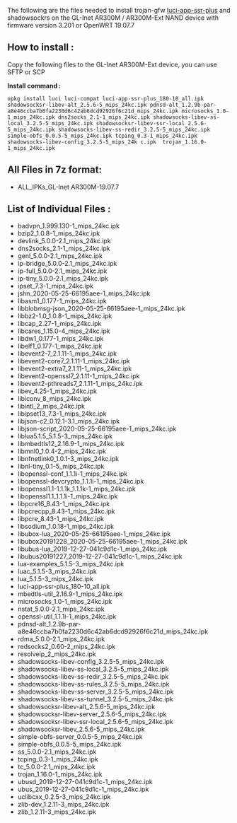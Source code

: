 

The following are the files needed to install trojan-gfw [luci-app-ssr-plus](https://github.com/kenzok8/openwrt-packages/tree/master/luci-app-ssr-plus) and shadowsockrs on the GL-Inet AR300M / AR300M-Ext NAND device with firmware version 3.201 or OpenWRT 19.07.7

## How to install :

Copy the following files to the GL-Inet AR300M-Ext device, you can use SFTP or SCP

**Install command :**

`opkg install luci luci-compat luci-app-ssr-plus_180-10_all.ipk shadowsocksr-libev-alt_2.5.6-5_mips_24kc.ipk pdnsd-alt_1.2.9b-par-a8e46ccba7b0fa2230d6c42ab6dcd92926f6c21d_mips_24kc.ipk microsocks_1.0-1_mips_24kc.ipk dns2socks_2.1-1_mips_24kc.ipk shadowsocks-libev-ss-local_3.2.5-5_mips_24kc.ipk shadowsocksr-libev-ssr-local_2.5.6-5_mips_24kc.ipk shadowsocks-libev-ss-redir_3.2.5-5_mips_24kc.ipk simple-obfs_0.0.5-5_mips_24kc.ipk tcping_0.3-1_mips_24kc.ipk shadowsocks-libev-config_3.2.5-5_mips_24k
c.ipk  trojan_1.16.0-1_mips_24kc.ipk`

## All Files in 7z format:
- ALL_IPKs_GL-Inet AR300M-19.07.7
## List of Individual Files :
- badvpn_1.999.130-1_mips_24kc.ipk
- bzip2_1.0.8-1_mips_24kc.ipk
- devlink_5.0.0-2.1_mips_24kc.ipk
- dns2socks_2.1-1_mips_24kc.ipk
- genl_5.0.0-2.1_mips_24kc.ipk
- ip-bridge_5.0.0-2.1_mips_24kc.ipk
- ip-full_5.0.0-2.1_mips_24kc.ipk
- ip-tiny_5.0.0-2.1_mips_24kc.ipk
- ipset_7.3-1_mips_24kc.ipk
- jshn_2020-05-25-66195aee-1_mips_24kc.ipk
- libasm1_0.177-1_mips_24kc.ipk
- libblobmsg-json_2020-05-25-66195aee-1_mips_24kc.ipk
- libbz2-1.0_1.0.8-1_mips_24kc.ipk
- libcap_2.27-1_mips_24kc.ipk
- libcares_1.15.0-4_mips_24kc.ipk
- libdw1_0.177-1_mips_24kc.ipk
- libelf1_0.177-1_mips_24kc.ipk
- libevent2-7_2.1.11-1_mips_24kc.ipk
- libevent2-core7_2.1.11-1_mips_24kc.ipk
- libevent2-extra7_2.1.11-1_mips_24kc.ipk
- libevent2-openssl7_2.1.11-1_mips_24kc.ipk
- libevent2-pthreads7_2.1.11-1_mips_24kc.ipk
- libev_4.25-1_mips_24kc.ipk
- libiconv_8_mips_24kc.ipk
- libintl_2_mips_24kc.ipk
- libipset13_7.3-1_mips_24kc.ipk
- libjson-c2_0.12.1-3.1_mips_24kc.ipk
- libjson-script_2020-05-25-66195aee-1_mips_24kc.ipk
- liblua5.1.5_5.1.5-3_mips_24kc.ipk
- libmbedtls12_2.16.9-1_mips_24kc.ipk
- libmnl0_1.0.4-2_mips_24kc.ipk
- libnfnetlink0_1.0.1-3_mips_24kc.ipk
- libnl-tiny_0.1-5_mips_24kc.ipk
- libopenssl-conf_1.1.1i-1_mips_24kc.ipk
- libopenssl-devcrypto_1.1.1i-1_mips_24kc.ipk
- libopenssl1.1-1.1.1k_1.1.1k-1_mips_24kc.ipk
- libopenssl1.1_1.1.1i-1_mips_24kc.ipk
- libpcre16_8.43-1_mips_24kc.ipk
- libpcrecpp_8.43-1_mips_24kc.ipk
- libpcre_8.43-1_mips_24kc.ipk
- libsodium_1.0.18-1_mips_24kc.ipk
- libubox-lua_2020-05-25-66195aee-1_mips_24kc.ipk
- libubox20191228_2020-05-25-66195aee-1_mips_24kc.ipk
- libubus-lua_2019-12-27-041c9d1c-1_mips_24kc.ipk
- libubus20191227_2019-12-27-041c9d1c-1_mips_24kc.ipk
- lua-examples_5.1.5-3_mips_24kc.ipk
- luac_5.1.5-3_mips_24kc.ipk
- lua_5.1.5-3_mips_24kc.ipk
- luci-app-ssr-plus_180-10_all.ipk
- mbedtls-util_2.16.9-1_mips_24kc.ipk
- microsocks_1.0-1_mips_24kc.ipk
- nstat_5.0.0-2.1_mips_24kc.ipk
- openssl-util_1.1.1i-1_mips_24kc.ipk
- pdnsd-alt_1.2.9b-par-a8e46ccba7b0fa2230d6c42ab6dcd92926f6c21d_mips_24kc.ipk
- rdma_5.0.0-2.1_mips_24kc.ipk
- redsocks2_0.60-2_mips_24kc.ipk
- resolveip_2_mips_24kc.ipk
- shadowsocks-libev-config_3.2.5-5_mips_24kc.ipk
- shadowsocks-libev-ss-local_3.2.5-5_mips_24kc.ipk
- shadowsocks-libev-ss-redir_3.2.5-5_mips_24kc.ipk
- shadowsocks-libev-ss-rules_3.2.5-5_mips_24kc.ipk
- shadowsocks-libev-ss-server_3.2.5-5_mips_24kc.ipk
- shadowsocks-libev-ss-tunnel_3.2.5-5_mips_24kc.ipk
- shadowsocksr-libev-alt_2.5.6-5_mips_24kc.ipk
- shadowsocksr-libev-server_2.5.6-5_mips_24kc.ipk
- shadowsocksr-libev-ssr-local_2.5.6-5_mips_24kc.ipk
- shadowsocksr-libev_2.5.6-5_mips_24kc.ipk
- simple-obfs-server_0.0.5-5_mips_24kc.ipk
- simple-obfs_0.0.5-5_mips_24kc.ipk
- ss_5.0.0-2.1_mips_24kc.ipk
- tcping_0.3-1_mips_24kc.ipk
- tc_5.0.0-2.1_mips_24kc.ipk
- trojan_1.16.0-1_mips_24kc.ipk
- ubusd_2019-12-27-041c9d1c-1_mips_24kc.ipk
- ubus_2019-12-27-041c9d1c-1_mips_24kc.ipk
- uclibcxx_0.2.5-3_mips_24kc.ipk
- zlib-dev_1.2.11-3_mips_24kc.ipk
- zlib_1.2.11-3_mips_24kc.ipk
